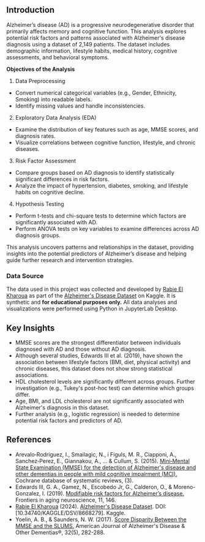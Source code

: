 ## Introduction

Alzheimer’s disease (AD) is a progressive neurodegenerative disorder that primarily affects memory and cognitive function. This analysis explores potential risk factors and patterns associated with Alzheimer's disease diagnosis using a dataset of 2,149 patients. The dataset includes demographic information, lifestyle habits, medical history, cognitive assessments, and behavioral symptoms.

**Objectives of the Analysis**
1. Data Preprocessing
- Convert numerical categorical variables (e.g., Gender, Ethnicity, Smoking) into readable labels.
- Identify missing values and handle inconsistencies.

2. Exploratory Data Analysis (EDA)
- Examine the distribution of key features such as age, MMSE scores, and diagnosis rates.
- Visualize correlations between cognitive function, lifestyle, and chronic diseases.

3. Risk Factor Assessment
- Compare groups based on AD diagnosis to identify statistically significant differences in risk factors.
- Analyze the impact of hypertension, diabetes, smoking, and lifestyle habits on cognitive decline.

4. Hypothesis Testing
- Perform t-tests and chi-square tests to determine which factors are significantly associated with AD.
- Perform ANOVA tests on key variables to examine differences across AD diagnosis groups. 

This analysis uncovers patterns and relationships in the dataset, providing insights into the potential predictors of Alzheimer’s disease and helping guide further research and intervention strategies. 


### Data Source
The data used in this project was collected and developed by [Rabie El Kharoua](https://www.kaggle.com/rabieelkharoua) as part of the [Alzheimer's Disease Dataset](https://www.kaggle.com/datasets/rabieelkharoua/alzheimers-disease-dataset/data) on Kaggle. It is synthetic and **for educational purposes only.** All data analyses and visualizations were performed using Python in JupyterLab Desktop. 





## Key Insights
- MMSE scores are the strongest differentiator between individuals diagnosed with AD and those without AD diagnosis.
- Although several studies, Edwards III et al. (2019), have shown the association between lifestyle factors (BMI, diet, physical activity) and chronic diseases, this dataset does not show strong statistical associations.
- HDL cholesterol levels are significantly different across groups. Further investigation (e.g., Tukey's post-hoc test) can determine which groups differ.
- Age, BMI, and LDL cholesterol are not significantly associated with Alzheimer's diagnosis in this dataset.
- Further analysis (e.g., logistic regression) is needed to determine potential risk factors and predictors of AD.


## References

- Arevalo‐Rodriguez, I., Smailagic, N., i Figuls, M. R., Ciapponi, A., Sanchez‐Perez, E., Giannakou, A., ... & Cullum, S. (2015). [Mini‐Mental State Examination (MMSE) for the detection of Alzheimer's disease and other dementias in people with mild cognitive impairment (MCI).](https://www.cochranelibrary.com/cdsr/doi/10.1002/14651858.CD010783.pub2/full) Cochrane database of systematic reviews, (3).
- Edwards III, G. A., Gamez, N., Escobedo Jr, G., Calderon, O., & Moreno-Gonzalez, I. (2019). [Modifiable risk factors for Alzheimer’s disease.](https://www.frontiersin.org/journals/aging-neuroscience/articles/10.3389/fnagi.2019.00146/full) Frontiers in aging neuroscience, 11, 146. 
- [Rabie El Kharoua](https://www.kaggle.com/rabieelkharoua) (2024). [Alzheimer's Disease Dataset](https://www.kaggle.com/datasets/rabieelkharoua/alzheimers-disease-dataset/data). DOI: [10.34740/KAGGLE/DSV/8668279]. Kaggle.
- Yoelin, A. B., & Saunders, N. W. (2017). [Score Disparity Between the MMSE and the SLUMS.](https://journals.sagepub.com/doi/full/10.1177/1533317517705222) American Journal of Alzheimer's Disease & Other Dementias®, 32(5), 282-288.
